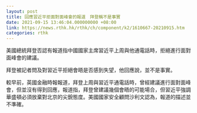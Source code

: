 ```yaml
---
layout: post
title: 回應習近平拒面對面峰會的報道　拜登稱不是事實
date: 2021-09-15 13:46:04.000000000 +08:00
link: https://news.rthk.hk/rthk/ch/component/k2/1610667-20210915.htm
categories: rthk
---
```


美國總統拜登否認有報道指中國國家主席習近平上周與他通電話時，拒絕進行面對面峰會的建議。

拜登被記者問及對習近平拒絕會晤是否感到失望，他回應說，並不是事實。

較早前，英國金融時報報道，拜登上周與習近平通電話時，曾經建議進行面對面峰會，但並沒有得到回應，報道指，拜登曾建議幾個會晤的可能場合，但習近平強調華盛頓必須放棄對北京的尖銳態度。美國國家安全顧問沙利文認為，報道的描述並不準確。
